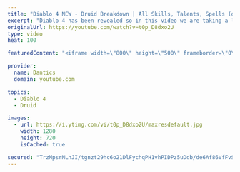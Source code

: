 ```yaml
---
title: "Diablo 4 NEW - Druid Breakdown | All Skills, Talents, Spells (demo)"
excerpt: "Diablo 4 has been revealed so in this video we are taking a look at The Druid, all his spells, skills, talents and more. Sorc: https://youtu.be/ZYpmrhvpNc8 Druid: ..."
originalUrl: https://youtube.com/watch?v=t0p_D8dxo2U
type: video
heat: 100

featuredContent: "<iframe width=\"800\" height=\"500\" frameborder=\"0\" src=\"https://www.youtube.com/embed/t0p_D8dxo2U\" allow=\"accelerometer; autoplay; encrypted-media; gyroscope; picture-in-picture\" allowfullscreen></iframe>"

provider:
  name: Dantics
  domain: youtube.com

topics:
  - Diablo 4
  - Druid

images:
  - url: https://i.ytimg.com/vi/t0p_D8dxo2U/maxresdefault.jpg
    width: 1280
    height: 720
    isCached: true

secured: "TrzMpsrNLhJI/tgnzt29hc6o21DlFychqPH1vhPIDPz5uDdb/de6Af86VfFvS/1lNemAV+MriY6b/7e6tibjVHk8uIlptfMtrltiF+++ME7RG2sfIl8iM6dIVCOvHK28PdtNgGeKNK8LHCq+oQDlMGLNokupYmUKHl+xljjBGqHclZuSVLJK0PC7+qcGc3d6WPjIXz5JFaWnDWcVa0zMmUCNBIVUyoixDjWmqt0MibzZYghMvrExhmu4t9FX3qFUBczovoMCAFbly6bllHFGDt75crLseiLG9RFFkzxM1UGY8E/IFzoRCTOkNHvPfUsyWe8BQq8dcKhtb47ex4IlecxkQtRFZisyVHjt8fjDudTQnYrWsKSpQA8/slX4yQsgwsaSRUzXQF8PrsnaiBNKOQ==;CL6nCmJslG7GzBD/SxJuWA=="
---
```



